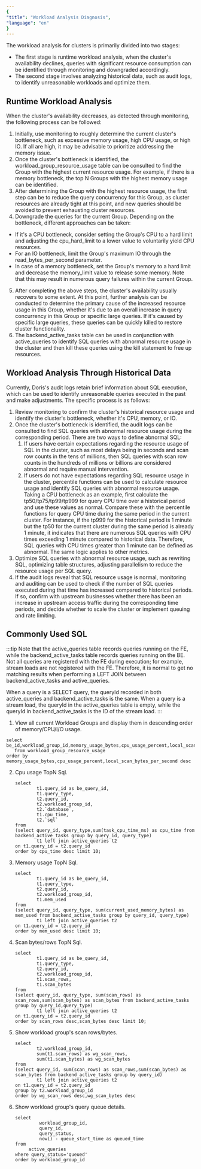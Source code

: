 ```yaml
---
{
"title": "Workload Analysis Diagnosis",
"language": "en"
}
---
```


<!-- 
Licensed to the Apache Software Foundation (ASF) under one
or more contributor license agreements.  See the NOTICE file
distributed with this work for additional information
regarding copyright ownership.  The ASF licenses this file
to you under the Apache License, Version 2.0 (the
"License"); you may not use this file except in compliance
with the License.  You may obtain a copy of the License at

  http://www.apache.org/licenses/LICENSE-2.0

Unless required by applicable law or agreed to in writing,
software distributed under the License is distributed on an
"AS IS" BASIS, WITHOUT WARRANTIES OR CONDITIONS OF ANY
KIND, either express or implied.  See the License for the
specific language governing permissions and limitations
under the License.
-->

The workload analysis for clusters is primarily divided into two stages:
- The first stage is runtime workload analysis, when the cluster's availability declines, queries with significant resource consumption can be identified through monitoring and downgraded accordingly.
- The second stage involves analyzing historical data, such as audit logs, to identify unreasonable workloads and optimize them.

## Runtime Workload Analysis
When the cluster's availability decreases, as detected through monitoring, the following process can be followed:
1. Initially, use monitoring to roughly determine the current cluster's bottleneck, such as excessive memory usage, high CPU usage, or high IO. If all are high, it may be advisable to prioritize addressing the memory issue.
2. Once the cluster's bottleneck is identified, the workload_group_resource_usage table can be consulted to find the Group with the highest current resource usage. For example, if there is a memory bottleneck, the top N Groups with the highest memory usage can be identified.
3. After determining the Group with the highest resource usage, the first step can be to reduce the query concurrency for this Group, as cluster resources are already tight at this point, and new queries should be avoided to prevent exhausting cluster resources.
4. Downgrade the queries for the current Group. Depending on the bottleneck, different approaches can be taken:
- If it's a CPU bottleneck, consider setting the Group's CPU to a hard limit and adjusting the cpu_hard_limit to a lower value to voluntarily yield CPU resources.
- For an IO bottleneck, limit the Group's maximum IO through the read_bytes_per_second parameter.
- In case of a memory bottleneck, set the Group's memory to a hard limit and decrease the memory_limit value to release some memory. Note that this may result in numerous query failures within the current Group.
5. After completing the above steps, the cluster's availability usually recovers to some extent. At this point, further analysis can be conducted to determine the primary cause of the increased resource usage in this Group, whether it's due to an overall increase in query concurrency in this Group or specific large queries. If it's caused by specific large queries, these queries can be quickly killed to restore cluster functionality.
6. The backend_active_tasks table can be used in conjunction with active_queries to identify SQL queries with abnormal resource usage in the cluster and then kill these queries using the kill statement to free up resources.

## Workload Analysis Through Historical Data
Currently, Doris's audit logs retain brief information about SQL execution, which can be used to identify unreasonable queries executed in the past and make adjustments. The specific process is as follows:
1. Review monitoring to confirm the cluster's historical resource usage and identify the cluster's bottleneck, whether it's CPU, memory, or IO.
2. Once the cluster's bottleneck is identified, the audit logs can be consulted to find SQL queries with abnormal resource usage during the corresponding period. There are two ways to define abnormal SQL:
   1. If users have certain expectations regarding the resource usage of SQL in the cluster, such as most delays being in seconds and scan row counts in the tens of millions, then SQL queries with scan row counts in the hundreds of millions or billions are considered abnormal and require manual intervention.
   2. If users do not have expectations regarding SQL resource usage in the cluster, percentile functions can be used to calculate resource usage and identify SQL queries with abnormal resource usage. Taking a CPU bottleneck as an example, first calculate the tp50/tp75/tp99/tp999 for query CPU time over a historical period and use these values as normal. Compare these with the percentile functions for query CPU time during the same period in the current cluster. For instance, if the tp999 for the historical period is 1 minute but the tp50 for the current cluster during the same period is already 1 minute, it indicates that there are numerous SQL queries with CPU times exceeding 1 minute compared to historical data. Therefore, SQL queries with CPU times greater than 1 minute can be defined as abnormal. The same logic applies to other metrics.
3. Optimize SQL queries with abnormal resource usage, such as rewriting SQL, optimizing table structures, adjusting parallelism to reduce the resource usage per SQL query.
4. If the audit logs reveal that SQL resource usage is normal, monitoring and auditing can be used to check if the number of SQL queries executed during that time has increased compared to historical periods. If so, confirm with upstream businesses whether there has been an increase in upstream access traffic during the corresponding time periods, and decide whether to scale the cluster or implement queuing and rate limiting.


## Commonly Used SQL
:::tip
Note that the active_queries table records queries running on the FE, while the backend_active_tasks table records queries running on the BE. Not all queries are registered with the FE during execution; for example, stream loads are not registered with the FE. Therefore, it is normal to get no matching results when performing a LEFT JOIN between backend_active_tasks and active_queries.

When a query is a SELECT query, the queryId recorded in both active_queries and backend_active_tasks is the same. When a query is a stream load, the queryId in the active_queries table is empty, while the queryId in backend_active_tasks is the ID of the stream load.
:::

1. View all current Workload Groups and display them in descending order of memory/CPU/I/O usage.
```
select be_id,workload_group_id,memory_usage_bytes,cpu_usage_percent,local_scan_bytes_per_second 
   from workload_group_resource_usage
order by  memory_usage_bytes,cpu_usage_percent,local_scan_bytes_per_second desc
```

2. Cpu usage TopN Sql.
    ```
    select 
            t1.query_id as be_query_id,
            t1.query_type,
            t2.query_id,
            t2.workload_group_id,
            t2.`database`,
            t1.cpu_time,
            t2.`sql`
    from
    (select query_id, query_type,sum(task_cpu_time_ms) as cpu_time from backend_active_tasks group by query_id, query_type) 
            t1 left join active_queries t2
    on t1.query_id = t2.query_id
    order by cpu_time desc limit 10;
    ```

3. Memory usage TopN Sql.
    ```
    select 
            t1.query_id as be_query_id,
            t1.query_type,
            t2.query_id,
            t2.workload_group_id,
            t1.mem_used
    from
    (select query_id, query_type, sum(current_used_memory_bytes) as mem_used from backend_active_tasks group by query_id, query_type) 
            t1 left join active_queries t2
    on t1.query_id = t2.query_id 
    order by mem_used desc limit 10;
    ```

4. Scan bytes/rows TopN Sql.
    ```
    select 
            t1.query_id as be_query_id,
            t1.query_type,
            t2.query_id,
            t2.workload_group_id,
            t1.scan_rows,
            t1.scan_bytes
    from
    (select query_id, query_type, sum(scan_rows) as scan_rows,sum(scan_bytes) as scan_bytes from backend_active_tasks group by query_id,query_type) 
            t1 left join active_queries t2
    on t1.query_id = t2.query_id 
    order by scan_rows desc,scan_bytes desc limit 10;
    ```

5. Show workload group's scan rows/bytes.
    ```
    select 
            t2.workload_group_id,
            sum(t1.scan_rows) as wg_scan_rows,
            sum(t1.scan_bytes) as wg_scan_bytes
    from
    (select query_id, sum(scan_rows) as scan_rows,sum(scan_bytes) as scan_bytes from backend_active_tasks group by query_id) 
            t1 left join active_queries t2
    on t1.query_id = t2.query_id 
    group by t2.workload_group_id
    order by wg_scan_rows desc,wg_scan_bytes desc
    ```

6. Show workload group's query queue details.
    ```
    select 
             workload_group_id,
             query_id,
             query_status,
             now() - queue_start_time as queued_time
    from 
         active_queries
    where query_status='queued'
    order by workload_group_id
    ```